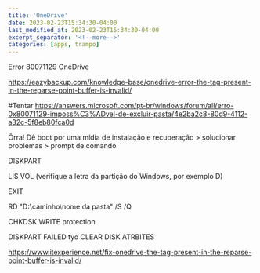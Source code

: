 ```yaml
---
title: 'OneDrive'
date: 2023-02-23T15:34:30-04:00
last_modified_at: 2023-02-23T15:34:30-04:00
excerpt_separator: '<!--more-->'
categories: [apps, trampo]
---
```


Error 80071129 OneDrive

https://eazybackup.com/knowledge-base/onedrive-error-the-tag-present-in-the-reparse-point-buffer-is-invalid/

#Tentar
https://answers.microsoft.com/pt-br/windows/forum/all/erro-0x80071129-imposs%C3%ADvel-de-excluir-pasta/4e2ba2c8-80d9-4112-a32c-5f8eb80fca0d


Ôrra! Dê boot por uma mídia de instalação e recuperação > solucionar problemas > prompt de comando

DISKPART

LIS VOL (verifique a letra da partição do Windows, por exemplo D)

EXIT

RD "D:\caminho\nome da pasta" /S /Q


CHKDSK WRITE protection

DISKPART FAILED tyo CLEAR DISK ATRBITES

https://www.itexperience.net/fix-onedrive-the-tag-present-in-the-reparse-point-buffer-is-invalid/